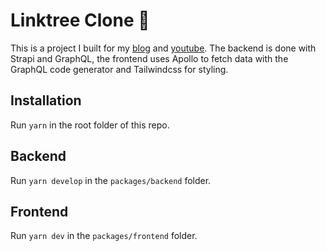 # Linktree Clone 🌲

This is a project I built for my [blog](https://codingcastle.dev/) and [youtube](https://www.youtube.com/channel/UCx8bwDAyeR5VfXPFk0j70-w). The backend is done with Strapi and GraphQL, the frontend uses Apollo to fetch data with the GraphQL code generator and Tailwindcss for styling.

## Installation

Run `yarn` in the root folder of this repo.

## Backend

Run `yarn develop` in the `packages/backend` folder.

## Frontend

Run `yarn dev` in the `packages/frontend` folder.
